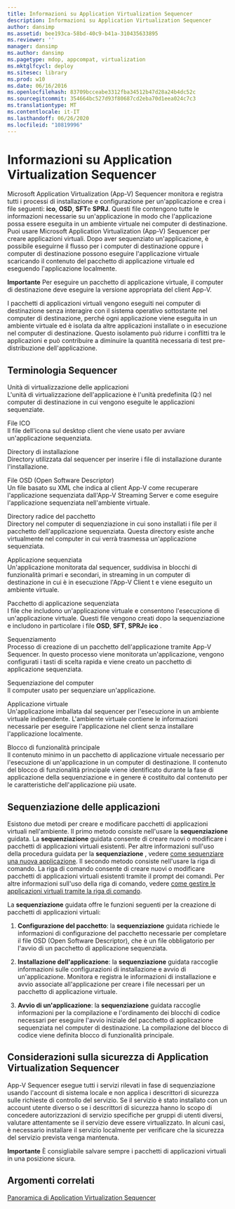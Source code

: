```yaml
---
title: Informazioni su Application Virtualization Sequencer
description: Informazioni su Application Virtualization Sequencer
author: dansimp
ms.assetid: bee193ca-58bd-40c9-b41a-310435633895
ms.reviewer: ''
manager: dansimp
ms.author: dansimp
ms.pagetype: mdop, appcompat, virtualization
ms.mktglfcycl: deploy
ms.sitesec: library
ms.prod: w10
ms.date: 06/16/2016
ms.openlocfilehash: 83709bcceabe3312fba34512b47d28a24b4dc52c
ms.sourcegitcommit: 354664bc527d93f80687cd2eba70d1eea024c7c3
ms.translationtype: MT
ms.contentlocale: it-IT
ms.lasthandoff: 06/26/2020
ms.locfileid: "10819996"
---
```

# Informazioni su Application Virtualization Sequencer


Microsoft Application Virtualization (App-V) Sequencer monitora e registra tutti i processi di installazione e configurazione per un'applicazione e crea i file seguenti: **ico**, **OSD**, **SFT**e **SPRJ**. Questi file contengono tutte le informazioni necessarie su un'applicazione in modo che l'applicazione possa essere eseguita in un ambiente virtuale nei computer di destinazione. Puoi usare Microsoft Application Virtualization (App-V) Sequencer per creare applicazioni virtuali. Dopo aver sequenziato un'applicazione, è possibile eseguirne il flusso per i computer di destinazione oppure i computer di destinazione possono eseguire l'applicazione virtuale scaricando il contenuto del pacchetto di applicazione virtuale ed eseguendo l'applicazione localmente.

**Importante**  Per eseguire un pacchetto di applicazione virtuale, il computer di destinazione deve eseguire la versione appropriata del client App-V.

 

I pacchetti di applicazioni virtuali vengono eseguiti nei computer di destinazione senza interagire con il sistema operativo sottostante nel computer di destinazione, perché ogni applicazione viene eseguita in un ambiente virtuale ed è isolata da altre applicazioni installate o in esecuzione nel computer di destinazione. Questo isolamento può ridurre i conflitti tra le applicazioni e può contribuire a diminuire la quantità necessaria di test pre-distribuzione dell'applicazione.

## Terminologia Sequencer


<a href="" id="application-virtualization-drive"></a>Unità di virtualizzazione delle applicazioni  
L'unità di virtualizzazione dell'applicazione è l'unità predefinita (Q:\) nel computer di destinazione in cui vengono eseguite le applicazioni sequenziate.

<a href="" id="ico-file"></a>File ICO  
Il file dell'icona sul desktop client che viene usato per avviare un'applicazione sequenziata.

<a href="" id="installation-directory"></a>Directory di installazione  
Directory utilizzata dal sequencer per inserire i file di installazione durante l'installazione.

<a href="" id="open-software-descriptor--osd--file"></a>File OSD (Open Software Descriptor)  
Un file basato su XML che indica al client App-V come recuperare l'applicazione sequenziata dall'App-V Streaming Server e come eseguire l'applicazione sequenziata nell'ambiente virtuale.

<a href="" id="package-root-directory"></a>Directory radice del pacchetto  
Directory nel computer di sequenziazione in cui sono installati i file per il pacchetto dell'applicazione sequenziata. Questa directory esiste anche virtualmente nel computer in cui verrà trasmessa un'applicazione sequenziata.

<a href="" id="sequenced-application"></a>Applicazione sequenziata  
Un'applicazione monitorata dal sequencer, suddivisa in blocchi di funzionalità primari e secondari, in streaming in un computer di destinazione in cui è in esecuzione l'App-V Client t e viene eseguito un ambiente virtuale.

<a href="" id="sequenced-application-package"></a>Pacchetto di applicazione sequenziata  
I file che includono un'applicazione virtuale e consentono l'esecuzione di un'applicazione virtuale. Questi file vengono creati dopo la sequenziazione e includono in particolare i file **OSD**, **SFT**, **SPRJ**e **ico** .

<a href="" id="sequencing"></a>Sequenziamento  
Processo di creazione di un pacchetto dell'applicazione tramite App-V Sequencer. In questo processo viene monitorata un'applicazione, vengono configurati i tasti di scelta rapida e viene creato un pacchetto di applicazione sequenziata.

<a href="" id="sequencing-computer"></a>Sequenziazione del computer  
Il computer usato per sequenziare un'applicazione.

<a href="" id="virtual-application"></a>Applicazione virtuale  
Un'applicazione imballata dal sequencer per l'esecuzione in un ambiente virtuale indipendente. L'ambiente virtuale contiene le informazioni necessarie per eseguire l'applicazione nel client senza installare l'applicazione localmente.

<a href="" id="primary-feature-block"></a>Blocco di funzionalità principale  
Il contenuto minimo in un pacchetto di applicazione virtuale necessario per l'esecuzione di un'applicazione in un computer di destinazione. Il contenuto del blocco di funzionalità principale viene identificato durante la fase di applicazione della sequenziazione e in genere è costituito dal contenuto per le caratteristiche dell'applicazione più usate.

## <a href="" id="sequencing-applications-"></a>Sequenziazione delle applicazioni


Esistono due metodi per creare e modificare pacchetti di applicazioni virtuali nell'ambiente. Il primo metodo consiste nell'usare la **sequenziazione** guidata. La **sequenziazione** guidata consente di creare nuovi o modificare i pacchetti di applicazioni virtuali esistenti. Per altre informazioni sull'uso della procedura guidata per la **sequenziazione** , vedere [come sequenziare una nuova applicazione](how-to-sequence-a-new-application.md). Il secondo metodo consiste nell'usare la riga di comando. La riga di comando consente di creare nuovi o modificare pacchetti di applicazioni virtuali esistenti tramite il prompt dei comandi. Per altre informazioni sull'uso della riga di comando, vedere [come gestire le applicazioni virtuali tramite la riga di comando](how-to-manage-virtual-applications-using-the-command-line.md).

La **sequenziazione** guidata offre le funzioni seguenti per la creazione di pacchetti di applicazioni virtuali:

1.  **Configurazione del pacchetto**: la **sequenziazione** guidata richiede le informazioni di configurazione del pacchetto necessarie per completare il file OSD (Open Software Descriptor), che è un file obbligatorio per l'avvio di un pacchetto di applicazione sequenziata.

2.  **Installazione dell'applicazione**: la **sequenziazione** guidata raccoglie informazioni sulle configurazioni di installazione e avvio di un'applicazione. Monitora e registra le informazioni di installazione e avvio associate all'applicazione per creare i file necessari per un pacchetto di applicazione virtuale.

3.  **Avvio di un'applicazione**: la **sequenziazione** guidata raccoglie informazioni per la compilazione e l'ordinamento dei blocchi di codice necessari per eseguire l'avvio iniziale del pacchetto di applicazione sequenziata nel computer di destinazione. La compilazione del blocco di codice viene definita blocco di funzionalità principale.

## Considerazioni sulla sicurezza di Application Virtualization Sequencer


App-V Sequencer esegue tutti i servizi rilevati in fase di sequenziazione usando l'account di sistema locale e non applica i descrittori di sicurezza sulle richieste di controllo del servizio. Se il servizio è stato installato con un account utente diverso o se i descrittori di sicurezza hanno lo scopo di concedere autorizzazioni di servizio specifiche per gruppi di utenti diversi, valutare attentamente se il servizio deve essere virtualizzato. In alcuni casi, è necessario installare il servizio localmente per verificare che la sicurezza del servizio prevista venga mantenuta.

**Importante**  È consigliabile salvare sempre i pacchetti di applicazioni virtuali in una posizione sicura.

 

## Argomenti correlati


[Panoramica di Application Virtualization Sequencer](application-virtualization-sequencer-overview.md)

 

 





